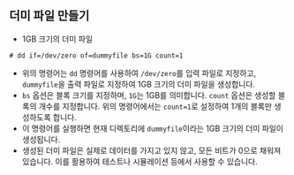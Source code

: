 ## 더미 파일 만들기

- 1GB 크기의 더미 파일

```
# dd if=/dev/zero of=dummyfile bs=1G count=1
```

- 위의 명령어는 `dd` 명령어를 사용하여 `/dev/zero`를 입력 파일로 지정하고, `dummyfile`을 출력 파일로 지정하여 1GB 크기의 더미 파일을 생성합니다.
-  `bs` 옵션은 블록 크기를 지정하며, `1G`는 1GB를 의미합니다. `count` 옵션은 생성할 블록의 개수를 지정합니다. 위의 명령어에서는 `count=1`로 설정하여 1개의 블록만 생성하도록 합니다.
- 이 명령어를 실행하면 현재 디렉토리에 `dummyfile`이라는 1GB 크기의 더미 파일이 생성됩니다. 
- 생성된 더미 파일은 실제로 데이터를 가지고 있지 않고, 모든 비트가 0으로 채워져 있습니다. 이를 활용하여 테스트나 시뮬레이션 등에서 사용할 수 있습니다.